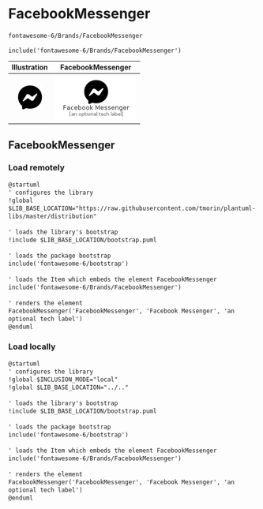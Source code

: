# FacebookMessenger


```text
fontawesome-6/Brands/FacebookMessenger
```

```text
include('fontawesome-6/Brands/FacebookMessenger')
```



| Illustration | FacebookMessenger |
| :---: | :---: |
| ![illustration for Illustration](../../fontawesome-6/Brands/FacebookMessenger.png) | ![illustration for FacebookMessenger](../../fontawesome-6/Brands/FacebookMessenger.Local.png) |




## FacebookMessenger

### Load remotely
```plantuml
@startuml
' configures the library
!global $LIB_BASE_LOCATION="https://raw.githubusercontent.com/tmorin/plantuml-libs/master/distribution"

' loads the library's bootstrap
!include $LIB_BASE_LOCATION/bootstrap.puml

' loads the package bootstrap
include('fontawesome-6/bootstrap')

' loads the Item which embeds the element FacebookMessenger
include('fontawesome-6/Brands/FacebookMessenger')

' renders the element
FacebookMessenger('FacebookMessenger', 'Facebook Messenger', 'an optional tech label')
@enduml
```

### Load locally
```plantuml
@startuml
' configures the library
!global $INCLUSION_MODE="local"
!global $LIB_BASE_LOCATION="../.."

' loads the library's bootstrap
!include $LIB_BASE_LOCATION/bootstrap.puml

' loads the package bootstrap
include('fontawesome-6/bootstrap')

' loads the Item which embeds the element FacebookMessenger
include('fontawesome-6/Brands/FacebookMessenger')

' renders the element
FacebookMessenger('FacebookMessenger', 'Facebook Messenger', 'an optional tech label')
@enduml
```

